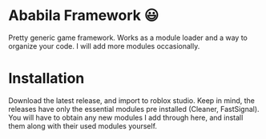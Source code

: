 # Ababila Framework 😃
Pretty generic game framework. Works as a module loader and a way to organize your code.
I will add more modules occasionally.

# Installation
Download the latest release, and import to roblox studio.
Keep in mind, the releases have only the essential modules pre installed (Cleaner, FastSignal).
You will have to obtain any new modules I add through here, and install them along with their used modules yourself.
